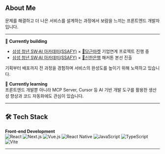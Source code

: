 ## About Me
문제를 해결하고 더 나은 서비스를 설계하는 과정에서 보람을 느끼는 프론트엔드 개발자입니다.  

---

🔭 **Currently building**  
- [삼성 청년 SW·AI 아카데미(SSAFY)](https://www.ssafy.com/ksp/jsp/swp/swpMain.jsp) × [🥕당근마켓](https://www.daangn.com/kr/?in=%EA%B5%AC%EC%9D%98%EB%8F%99-6059) 기업연계 프로젝트 진행 중
- [삼성 청년 SW·AI 아카데미(SSAFY)](https://www.ssafy.com/ksp/jsp/swp/swpMain.jsp) × [🏦신한은행](https://www.shinhan.com/index.jsp) 해커톤 본선 진출

기획부터 배포까지 전 과정을 경험하며 서비스의 완성도를 높이기 위해 노력하고 있습니다.

🌱 **Currently learning**  
프론트엔드 개발뿐 아니라 MCP Server, Cursor 등 AI 기반 개발 도구를 활용한
생산성 향상과 코드 자동화에도 관심이 있습니다.

---

## 🛠️ Tech Stack

**Front-end Development**  
![React](https://img.shields.io/badge/React-20232A?style=flat&logo=react&logoColor=61DAFB)
![Next.js](https://img.shields.io/badge/Next.js-000000?style=flat&logo=nextdotjs&logoColor=white)
![Vue.js](https://img.shields.io/badge/Vue.js-35495E?style=flat&logo=vuedotjs&logoColor=4FC08D)
![React Native](https://img.shields.io/badge/React_Native-20232A?style=flat&logo=react&logoColor=61DAFB)
![JavaScript](https://img.shields.io/badge/JavaScript-F7DF1E?style=flat&logo=javascript&logoColor=000000)
![TypeScript](https://img.shields.io/badge/TypeScript-3178C6?style=flat&logo=typescript&logoColor=white)
![Vite](https://img.shields.io/badge/Vite-646CFF?style=flat&logo=vite&logoColor=FFD62E)

---

